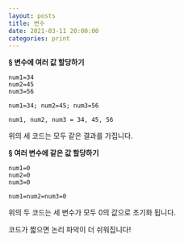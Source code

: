```yaml
---
layout: posts
title: 변수
date: 2021-03-11 20:00:00
categories: print
---
```




**§ 변수에 여러 값 할당하기**  

~~~
num1=34
num2=45
num3=56
~~~
~~~
num1=34; num2=45; num3=56
~~~
~~~
num1, num2, num3 = 34, 45, 56
~~~
위의 세 코드는 모두 같은 결과를 가집니다.


**§ 여러 변수에 같은 값 할당하기**  
~~~
num1=0
num2=0
num3=0
~~~
~~~
num1=num2=num3=0
~~~
위의 두 코드는 세 변수가 모두 0의 값으로 초기화 됩니다.

코드가 짧으면 논리 파악이 더 쉬워집니다!
